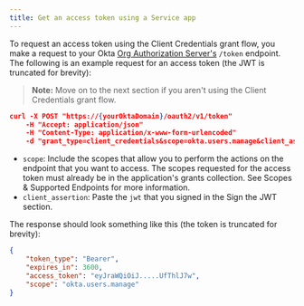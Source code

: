 ```yaml
---
title: Get an access token using a Service app
---
```

To request an access token using the Client Credentials grant flow, you make a request to your Okta [Org Authorization Server's](/docs/concepts/auth-servers/) `/token` endpoint. The following is an example request for an access token (the JWT is truncated for brevity):

> **Note:** Move on to the <GuideLink link="../save-access-token">next section</GuideLink> if you aren't using the Client Credentials grant flow.

```json
curl -X POST "https://{yourOktaDomain}/oauth2/v1/token"
    -H "Accept: application/json"
    -H "Content-Type: application/x-www-form-urlencoded"
    -d "grant_type=client_credentials&scope=okta.users.manage&client_assertion_type=urn%3Aietf%3Aparams%3Aoauth%3Aclient-assertion-type%3Ajwt-bearer&client_assertion=eyJhbGciOiJSUzI1NiJ9.eyJzdWIiOiIwb2Fua3JrMHJqYXJBOXhpSzBoNyIsImlzcyI6IjBvYW5rcmswcmphckE5eGlLMGg3IiwiYXVkIjoiaHR0cHM6Ly9nZW5lcmljb2lkYy5va3RhcHJldmlldy5jb20vb2F1dGgyL3YxL3Rva2VuIiwiaWF0IjoxNTY5NDI2NDY1LCJleHAiOjE1Njk0MjcwNjUsImp0aSI6IjUxMzNiY2M4LTBkNTctNDlhZi04YTZjLTMyNThkMjlmODIzYiJ9.MdYZ6haG3zK2fEXSHmqqM9RFcM0hDGarl_9yy-8ZHtVCuiKBokbUoP2Bq4rCCq8DGaw-x2xT4cOWPGJV1P6nOS9OD2oGAfpbTg6IfwLvwumaQN3h34oPQS3jCntCbYY8b1lNaWGcBugB1rCPrUA5Xp3RQmF-ABMSk3ZT3De54aH4jtxQtopaUHIeWDD9iqvPZPJYkphstQXrv4SS3YkUbX9hS-2FkcwBS8bkpBC32Q4fTkXXK4bMDwRQGA8TdLHYFZymQIQR6ouvvEmz56hPqREq911l_vBUOw8-MLeL8l8QmmDmFlu-m1cZW-a2-AaKyj8LafbiKzeWeNsI6W7VAA&redirect_uri=http%3A%2F%2Flocalhost%3A8080%2Fauthorization-code%2Fcallback"
```

* `scope`: Include the scopes that allow you to perform the actions on the endpoint that you want to access. The scopes requested for the access token must already be in the application's grants collection. See <GuideLink link="../scopes">Scopes & Supported Endpoints</GuideLink> for more information.
* `client_assertion`: Paste the `jwt` that you signed in the <GuideLink link="../use-client-credentials-grant-flow/#sign-the-jwt">Sign the JWT</GuideLink> section.

The response should look something like this (the token is truncated for brevity):

```json
{
    "token_type": "Bearer",
    "expires_in": 3600,
    "access_token": "eyJraWQiOiJ.....UfThlJ7w",
    "scope": "okta.users.manage"
}
```

<NextSectionLink/>

